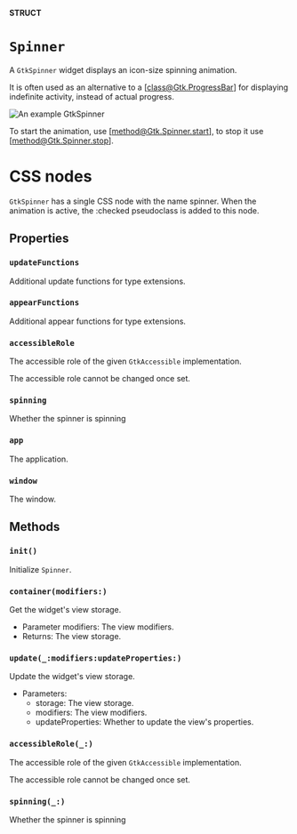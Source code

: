 **STRUCT**

# `Spinner`

A `GtkSpinner` widget displays an icon-size spinning animation.

It is often used as an alternative to a [class@Gtk.ProgressBar]
for displaying indefinite activity, instead of actual progress.

![An example GtkSpinner](spinner.png)

To start the animation, use [method@Gtk.Spinner.start], to stop it
use [method@Gtk.Spinner.stop].

# CSS nodes

`GtkSpinner` has a single CSS node with the name spinner.
When the animation is active, the :checked pseudoclass is
added to this node.

## Properties
### `updateFunctions`

Additional update functions for type extensions.

### `appearFunctions`

Additional appear functions for type extensions.

### `accessibleRole`

The accessible role of the given `GtkAccessible` implementation.

The accessible role cannot be changed once set.

### `spinning`

Whether the spinner is spinning

### `app`

The application.

### `window`

The window.

## Methods
### `init()`

Initialize `Spinner`.

### `container(modifiers:)`

Get the widget's view storage.
- Parameter modifiers: The view modifiers.
- Returns: The view storage.

### `update(_:modifiers:updateProperties:)`

Update the widget's view storage.
- Parameters:
    - storage: The view storage.
    - modifiers: The view modifiers.
    - updateProperties: Whether to update the view's properties.

### `accessibleRole(_:)`

The accessible role of the given `GtkAccessible` implementation.

The accessible role cannot be changed once set.

### `spinning(_:)`

Whether the spinner is spinning

